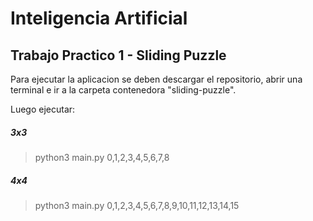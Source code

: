 # Inteligencia Artificial

## Trabajo Practico 1 - Sliding Puzzle

Para ejecutar la aplicacion se deben descargar el repositorio, abrir una terminal e ir a la carpeta contenedora "sliding-puzzle".

Luego ejecutar:

##### 3x3

> python3 main.py 0,1,2,3,4,5,6,7,8

##### 4x4

> python3 main.py 0,1,2,3,4,5,6,7,8,9,10,11,12,13,14,15
